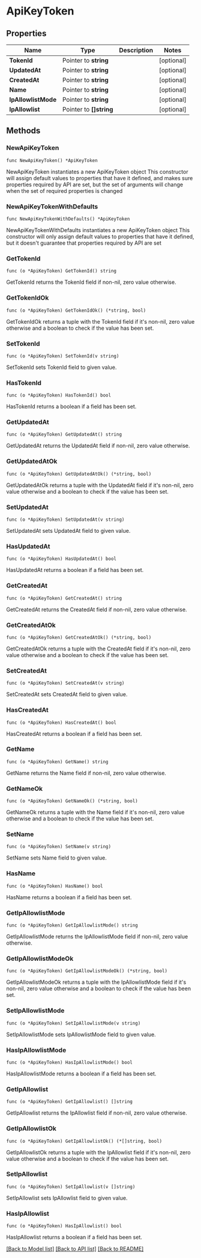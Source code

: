 # ApiKeyToken

## Properties

Name | Type | Description | Notes
------------ | ------------- | ------------- | -------------
**TokenId** | Pointer to **string** |  | [optional] 
**UpdatedAt** | Pointer to **string** |  | [optional] 
**CreatedAt** | Pointer to **string** |  | [optional] 
**Name** | Pointer to **string** |  | [optional] 
**IpAllowlistMode** | Pointer to **string** |  | [optional] 
**IpAllowlist** | Pointer to **[]string** |  | [optional] 

## Methods

### NewApiKeyToken

`func NewApiKeyToken() *ApiKeyToken`

NewApiKeyToken instantiates a new ApiKeyToken object
This constructor will assign default values to properties that have it defined,
and makes sure properties required by API are set, but the set of arguments
will change when the set of required properties is changed

### NewApiKeyTokenWithDefaults

`func NewApiKeyTokenWithDefaults() *ApiKeyToken`

NewApiKeyTokenWithDefaults instantiates a new ApiKeyToken object
This constructor will only assign default values to properties that have it defined,
but it doesn't guarantee that properties required by API are set

### GetTokenId

`func (o *ApiKeyToken) GetTokenId() string`

GetTokenId returns the TokenId field if non-nil, zero value otherwise.

### GetTokenIdOk

`func (o *ApiKeyToken) GetTokenIdOk() (*string, bool)`

GetTokenIdOk returns a tuple with the TokenId field if it's non-nil, zero value otherwise
and a boolean to check if the value has been set.

### SetTokenId

`func (o *ApiKeyToken) SetTokenId(v string)`

SetTokenId sets TokenId field to given value.

### HasTokenId

`func (o *ApiKeyToken) HasTokenId() bool`

HasTokenId returns a boolean if a field has been set.

### GetUpdatedAt

`func (o *ApiKeyToken) GetUpdatedAt() string`

GetUpdatedAt returns the UpdatedAt field if non-nil, zero value otherwise.

### GetUpdatedAtOk

`func (o *ApiKeyToken) GetUpdatedAtOk() (*string, bool)`

GetUpdatedAtOk returns a tuple with the UpdatedAt field if it's non-nil, zero value otherwise
and a boolean to check if the value has been set.

### SetUpdatedAt

`func (o *ApiKeyToken) SetUpdatedAt(v string)`

SetUpdatedAt sets UpdatedAt field to given value.

### HasUpdatedAt

`func (o *ApiKeyToken) HasUpdatedAt() bool`

HasUpdatedAt returns a boolean if a field has been set.

### GetCreatedAt

`func (o *ApiKeyToken) GetCreatedAt() string`

GetCreatedAt returns the CreatedAt field if non-nil, zero value otherwise.

### GetCreatedAtOk

`func (o *ApiKeyToken) GetCreatedAtOk() (*string, bool)`

GetCreatedAtOk returns a tuple with the CreatedAt field if it's non-nil, zero value otherwise
and a boolean to check if the value has been set.

### SetCreatedAt

`func (o *ApiKeyToken) SetCreatedAt(v string)`

SetCreatedAt sets CreatedAt field to given value.

### HasCreatedAt

`func (o *ApiKeyToken) HasCreatedAt() bool`

HasCreatedAt returns a boolean if a field has been set.

### GetName

`func (o *ApiKeyToken) GetName() string`

GetName returns the Name field if non-nil, zero value otherwise.

### GetNameOk

`func (o *ApiKeyToken) GetNameOk() (*string, bool)`

GetNameOk returns a tuple with the Name field if it's non-nil, zero value otherwise
and a boolean to check if the value has been set.

### SetName

`func (o *ApiKeyToken) SetName(v string)`

SetName sets Name field to given value.

### HasName

`func (o *ApiKeyToken) HasName() bool`

HasName returns a boolean if a field has been set.

### GetIpAllowlistMode

`func (o *ApiKeyToken) GetIpAllowlistMode() string`

GetIpAllowlistMode returns the IpAllowlistMode field if non-nil, zero value otherwise.

### GetIpAllowlistModeOk

`func (o *ApiKeyToken) GetIpAllowlistModeOk() (*string, bool)`

GetIpAllowlistModeOk returns a tuple with the IpAllowlistMode field if it's non-nil, zero value otherwise
and a boolean to check if the value has been set.

### SetIpAllowlistMode

`func (o *ApiKeyToken) SetIpAllowlistMode(v string)`

SetIpAllowlistMode sets IpAllowlistMode field to given value.

### HasIpAllowlistMode

`func (o *ApiKeyToken) HasIpAllowlistMode() bool`

HasIpAllowlistMode returns a boolean if a field has been set.

### GetIpAllowlist

`func (o *ApiKeyToken) GetIpAllowlist() []string`

GetIpAllowlist returns the IpAllowlist field if non-nil, zero value otherwise.

### GetIpAllowlistOk

`func (o *ApiKeyToken) GetIpAllowlistOk() (*[]string, bool)`

GetIpAllowlistOk returns a tuple with the IpAllowlist field if it's non-nil, zero value otherwise
and a boolean to check if the value has been set.

### SetIpAllowlist

`func (o *ApiKeyToken) SetIpAllowlist(v []string)`

SetIpAllowlist sets IpAllowlist field to given value.

### HasIpAllowlist

`func (o *ApiKeyToken) HasIpAllowlist() bool`

HasIpAllowlist returns a boolean if a field has been set.


[[Back to Model list]](../README.md#documentation-for-models) [[Back to API list]](../README.md#documentation-for-api-endpoints) [[Back to README]](../README.md)


